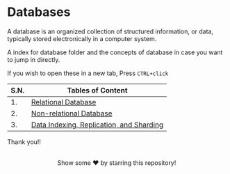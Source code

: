 # Databases

A database is an organized collection of structured information, or data, typically stored electronically in a computer system.

A index for database folder and the concepts of database in case you want to jump in directly.

If you wish to open these in a new tab, Press `CTRL+click`

| S.N. | Tables of Content                                                                                                                                                               |
| ---- | ------------------------------------------------------------------------------------------------------------------------------------------------------------------------------- |
| 1.   | [Relational Database](https://github.com/pragyaasapkota/System-Design-Concepts/tree/master/Databases/Relational%20Database)                                                     |
| 2.   | [Non-relational Database](https://github.com/pragyaasapkota/System-Design-Concepts/tree/master/Databases/Non-relational-Database)                                               |
| 3.   | [Data Indexing, Replication, and Sharding](https://github.com/pragyaasapkota/System-Design-Concepts/tree/master/Databases/Data%20Indexing%2C%20Replication%2C%20and%20Sharding) |

Thank you!!

<br>
<div align="center">
Show some ❤️ by starring this repository!
</div>
